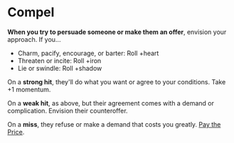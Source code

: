 # Compel

**When you try to persuade someone or make them an offer**, envision your approach. If you...

  * Charm, pacify, encourage, or barter: Roll +heart
  * Threaten or incite: Roll +iron
  * Lie or swindle: Roll +shadow

On a **strong hit**, they'll do what you want or agree to your conditions. Take +1 momentum.

On a **weak hit**, as above, but their agreement comes with a demand or complication. Envision their counteroffer.

On a **miss**, they refuse or make a demand that costs you greatly. [Pay the Price](Pay_the_Price.md).